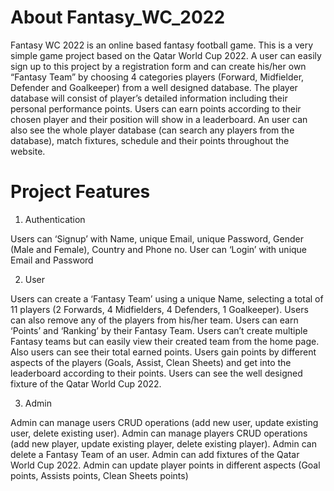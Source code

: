 # About Fantasy_WC_2022

Fantasy WC 2022 is an online based fantasy football game. This is a very simple game project based on the Qatar World Cup 2022. A user can easily sign up to this project by a registration form and can create his/her own “Fantasy Team” by choosing 4 categories players (Forward, Midfielder, Defender and Goalkeeper) from a well designed database. The player database will consist of player’s detailed information including their personal performance points. Users can earn points according to their chosen player and their position will show in a leaderboard. An user can also see the whole player database (can search any players from the database), match fixtures, schedule and their points throughout the website.

# Project Features

1. Authentication

Users can ‘Signup’ with Name, unique Email, unique Password, Gender (Male and Female), Country and Phone no.
User can ‘Login’ with unique Email and Password

2. User

Users can create a ‘Fantasy Team’ using a unique Name, selecting a total of 11 players (2 Forwards, 4 Midfielders, 4 Defenders, 1 Goalkeeper). Users can also remove any of the players from his/her team. Users can earn ‘Points’ and ‘Ranking’ by their Fantasy Team. 
Users can’t create multiple Fantasy teams but can easily view their created team from the home page. Also users can see their total earned points. 
Users gain points by different aspects of the players (Goals, Assist, Clean Sheets) and get into the leaderboard according to their points.
Users can see the well designed fixture of the Qatar World Cup 2022.

3. Admin

Admin can manage users CRUD operations (add new user, update existing user, delete existing user).
Admin can manage players CRUD operations (add new player, update existing player, delete existing player).
Admin can delete a Fantasy Team of an user. 
Admin can add fixtures of the Qatar World Cup 2022. 
Admin can update player points in different aspects (Goal points, Assists points, Clean Sheets points)
